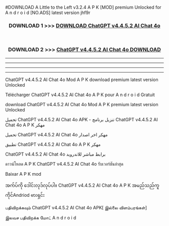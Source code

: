 #DOWNLOAD A Little to the Left v3.2.4 A P K [MOD] premium Unlocked for A n d r o i d [NO.ADS] latest version jhf9r 



<div align="center">

<h3>DOWNLOAD 1 >>> <a href="https://downloadmod1.web.app/?judul=ChatGPT v4.4.5.2 AI Chat 4o">DOWNLOAD ChatGPT v4.4.5.2 AI Chat 4o</a></h3><br>

<h3>DOWNLOAD 2 >>> <a href="https://downloadmod1.web.app/?judul=ChatGPT v4.4.5.2 AI Chat 4o">ChatGPT v4.4.5.2 AI Chat 4o DOWNLOAD </a></h3>

</div>


----------------------------------------------------------

----------------------------------------------------------

----------------------------------------------------------

----------------------------------------------------------


ChatGPT v4.4.5.2 AI Chat 4o Mod A P K download premium latest version Unlocked

Télécharger ChatGPT v4.4.5.2 AI Chat 4o A P K pour A n d r o i d Gratuit

download ChatGPT v4.4.5.2 AI Chat 4o Mod A P K premium latest version Unlocked

تحميل ChatGPT v4.4.5.2 AI Chat 4o APK - تنزيل برنامج ChatGPT v4.4.5.2 AI Chat 4o A P K مهكر

تحميل ChatGPT v4.4.5.2 AI Chat 4o مهكر اخر اصدار

تطبيق ChatGPT v4.4.5.2 AI Chat 4o A P K مهكر

ChatGPT v4.4.5.2 AI Chat 4o برابط مباشر للاندرويد

ดาวน์โหลด A P K ChatGPT v4.4.5.2 AI Chat 4o รับเวอร์ชันล่าสุด

Baixar A P K mod

အက်ပ်ကို ဒေါင်းလုဒ်လုပ်ပါ။ ChatGPT v4.4.5.2 AI Chat 4o A P K အမည်သည်ကူကိုင်Andriod ဗားရှင်း

பதிவிறக்கவும் ChatGPT v4.4.5.2 AI Chat 4o APK[ இல்லை விளம்பரங்கள்] 
 
இலவச பதிவிறக்க மோட் A n d r o i d



